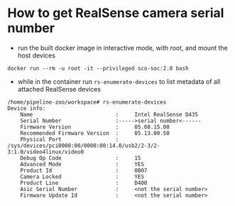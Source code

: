 # How to get RealSense camera serial number

- run the built docker image in interactive mode, with root, and mount the host devices

`docker run --rm -u root -it --privileged sco-soc:2.0 bash`

- while in the container run `rs-enumerate-devices` to list metadata of all attached RealSense devices

```
/home/pipeline-zoo/workspace# rs-enumerate-devices
Device info: 
    Name                          :     Intel RealSense D435
    Serial Number                 :----->serial number<------
    Firmware Version              :     05.08.15.00
    Recommended Firmware Version  :     05.13.00.50
    Physical Port                 :     /sys/devices/pci0000:00/0000:00:14.0/usb2/2-3/2-3:1.0/video4linux/video0
    Debug Op Code                 :     15
    Advanced Mode                 :     YES
    Product Id                    :     0B07
    Camera Locked                 :     YES
    Product Line                  :     D400
    Asic Serial Number            :     <not the serial number>
    Firmware Update Id            :     <not the serial number>
```